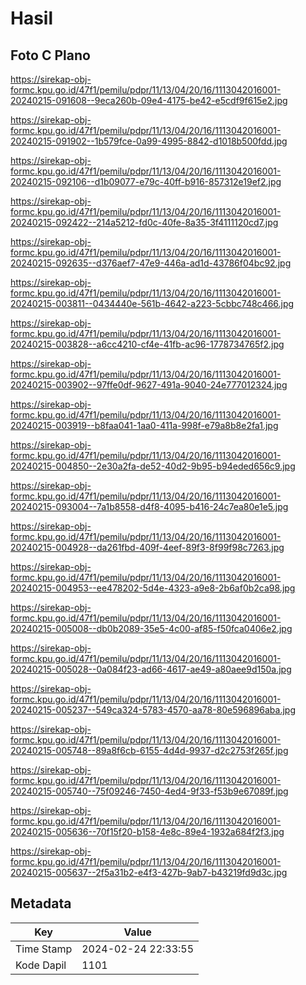 # Hasil

## Foto C Plano

https://sirekap-obj-formc.kpu.go.id/47f1/pemilu/pdpr/11/13/04/20/16/1113042016001-20240215-091608--9eca260b-09e4-4175-be42-e5cdf9f615e2.jpg

https://sirekap-obj-formc.kpu.go.id/47f1/pemilu/pdpr/11/13/04/20/16/1113042016001-20240215-091902--1b579fce-0a99-4995-8842-d1018b500fdd.jpg

https://sirekap-obj-formc.kpu.go.id/47f1/pemilu/pdpr/11/13/04/20/16/1113042016001-20240215-092106--d1b09077-e79c-40ff-b916-857312e19ef2.jpg

https://sirekap-obj-formc.kpu.go.id/47f1/pemilu/pdpr/11/13/04/20/16/1113042016001-20240215-092422--214a5212-fd0c-40fe-8a35-3f4111120cd7.jpg

https://sirekap-obj-formc.kpu.go.id/47f1/pemilu/pdpr/11/13/04/20/16/1113042016001-20240215-092635--d376aef7-47e9-446a-ad1d-43786f04bc92.jpg

https://sirekap-obj-formc.kpu.go.id/47f1/pemilu/pdpr/11/13/04/20/16/1113042016001-20240215-003811--0434440e-561b-4642-a223-5cbbc748c466.jpg

https://sirekap-obj-formc.kpu.go.id/47f1/pemilu/pdpr/11/13/04/20/16/1113042016001-20240215-003828--a6cc4210-cf4e-41fb-ac96-1778734765f2.jpg

https://sirekap-obj-formc.kpu.go.id/47f1/pemilu/pdpr/11/13/04/20/16/1113042016001-20240215-003902--97ffe0df-9627-491a-9040-24e777012324.jpg

https://sirekap-obj-formc.kpu.go.id/47f1/pemilu/pdpr/11/13/04/20/16/1113042016001-20240215-003919--b8faa041-1aa0-411a-998f-e79a8b8e2fa1.jpg

https://sirekap-obj-formc.kpu.go.id/47f1/pemilu/pdpr/11/13/04/20/16/1113042016001-20240215-004850--2e30a2fa-de52-40d2-9b95-b94eded656c9.jpg

https://sirekap-obj-formc.kpu.go.id/47f1/pemilu/pdpr/11/13/04/20/16/1113042016001-20240215-093004--7a1b8558-d4f8-4095-b416-24c7ea80e1e5.jpg

https://sirekap-obj-formc.kpu.go.id/47f1/pemilu/pdpr/11/13/04/20/16/1113042016001-20240215-004928--da261fbd-409f-4eef-89f3-8f99f98c7263.jpg

https://sirekap-obj-formc.kpu.go.id/47f1/pemilu/pdpr/11/13/04/20/16/1113042016001-20240215-004953--ee478202-5d4e-4323-a9e8-2b6af0b2ca98.jpg

https://sirekap-obj-formc.kpu.go.id/47f1/pemilu/pdpr/11/13/04/20/16/1113042016001-20240215-005008--db0b2089-35e5-4c00-af85-f50fca0406e2.jpg

https://sirekap-obj-formc.kpu.go.id/47f1/pemilu/pdpr/11/13/04/20/16/1113042016001-20240215-005028--0a084f23-ad66-4617-ae49-a80aee9d150a.jpg

https://sirekap-obj-formc.kpu.go.id/47f1/pemilu/pdpr/11/13/04/20/16/1113042016001-20240215-005237--549ca324-5783-4570-aa78-80e596896aba.jpg

https://sirekap-obj-formc.kpu.go.id/47f1/pemilu/pdpr/11/13/04/20/16/1113042016001-20240215-005748--89a8f6cb-6155-4d4d-9937-d2c2753f265f.jpg

https://sirekap-obj-formc.kpu.go.id/47f1/pemilu/pdpr/11/13/04/20/16/1113042016001-20240215-005740--75f09246-7450-4ed4-9f33-f53b9e67089f.jpg

https://sirekap-obj-formc.kpu.go.id/47f1/pemilu/pdpr/11/13/04/20/16/1113042016001-20240215-005636--70f15f20-b158-4e8c-89e4-1932a684f2f3.jpg

https://sirekap-obj-formc.kpu.go.id/47f1/pemilu/pdpr/11/13/04/20/16/1113042016001-20240215-005637--2f5a31b2-e4f3-427b-9ab7-b43219fd9d3c.jpg


## Metadata

| Key        | Value               |
| ---------- | ------------------- |
| Time Stamp | 2024-02-24 22:33:55 |
| Kode Dapil | 1101                |



